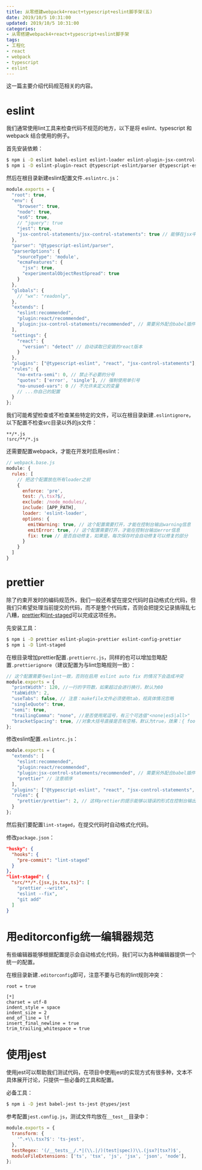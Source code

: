 ```yaml
---
title: 从零搭建webpack4+react+typescript+eslint脚手架(五)
date: 2019/10/5 10:31:00
updated: 2019/10/5 10:31:00
categories: 
- 从零搭建webpack4+react+typescript+eslint脚手架
tags: 
- 工程化
- react
- webpack
- typescript
- eslint
---
```


这一篇主要介绍代码规范相关的内容。

# eslint
我们通常使用lint工具来检查代码不规范的地方，以下是将 eslint、typescript 和 webpack 结合使用的例子。

首先安装依赖：
```bash
$ npm i -D eslint babel-eslint eslint-loader eslint-plugin-jsx-control-statements
$ npm i -D eslint-plugin-react @typescript-eslint/parser @typescript-eslint/eslint-plugin 
```

<!-- more -->

然后在根目录新建eslint配置文件`.eslintrc.js`：
```javascript
module.exports = {
  "root": true,
  "env": {
    "browser": true,
    "node": true,
    "es6": true,
    // "jquery": true
    "jest": true,
    "jsx-control-statements/jsx-control-statements": true // 能够在jsx中使用if，需要配合另外的babel插件使用
  },
  "parser": "@typescript-eslint/parser",
  "parserOptions": {
    "sourceType": 'module',
    "ecmaFeatures": {
      "jsx": true,
      "experimentalObjectRestSpread": true
    }
  },
  "globals": {
    // "wx": "readonly",
  },
  "extends": [
    "eslint:recommended",
    "plugin:react/recommended",
    "plugin:jsx-control-statements/recommended", // 需要另外配合babel插件使用
  ],
  "settings": {
    "react": {
      "version": "detect" // 自动读取已安装的react版本
    }
  },
  "plugins": ["@typescript-eslint", "react", "jsx-control-statements"],
  "rules": {
    "no-extra-semi": 0, // 禁止不必要的分号
    "quotes": ['error', 'single'], // 强制使用单引号
    "no-unused-vars": 0 // 不允许未定义的变量
    // ...你自己的配置
  }
};
```

我们可能希望检查或不检查某些特定的文件，可以在根目录新建`.eslintignore`，以下配置不检查src目录以外的js文件：
```
**/*.js
!src/**/*.js
```

还需要配置webpack，才能在开发时启用eslint：
```javascript
// webpack.base.js
module: {
  rules: [
    // 把这个配置放在所有loader之前
    {
      enforce: 'pre',
      test: /\.tsx?$/,
      exclude: /node_modules/,
      include: [APP_PATH],
      loader: 'eslint-loader',
      options: {
        emitWarning: true, // 这个配置需要打开，才能在控制台输出warning信息
        emitError: true, // 这个配置需要打开，才能在控制台输出error信息
        fix: true // 是否自动修复，如果是，每次保存时会自动修复可以修复的部分
      }
    }
  ]
}
```

# prettier
除了约束开发时的编码规范外，我们一般还希望在提交代码时自动格式化代码，但我们只希望处理当前提交的代码，而不是整个代码库，否则会把提交记录搞得乱七八糟，[prettier](https://github.com/prettier/prettier)和[lint-staged](https://github.com/okonet/lint-staged)可以完成这项任务。

先安装工具：
```bash
$ npm i -D prettier eslint-plugin-prettier eslint-config-prettier
$ npm i -D lint-staged
```

在根目录增加prettier配置`.prettierrc.js`，同样的也可以增加忽略配置`.prettierignore`（建议配置为与lint忽略规则一致）：
```javascript
// 这个配置需要与eslint一致，否则在启用 eslint auto fix 的情况下会造成冲突
module.exports = {
  "printWidth": 120, //一行的字符数，如果超过会进行换行，默认为80
  "tabWidth": 2,
  "useTabs": false, // 注意：makefile文件必须使用tab，视具体情况忽略
  "singleQuote": true,
  "semi": true,
  "trailingComma": "none", //是否使用尾逗号，有三个可选值"<none|es5|all>"
  "bracketSpacing": true, //对象大括号直接是否有空格，默认为true，效果：{ foo: bar }
};
```

修改eslint配置`.eslintrc.js`：
```javascript
module.exports = {
  "extends": [
    "eslint:recommended",
    "plugin:react/recommended",
    "plugin:jsx-control-statements/recommended", // 需要另外配合babel插件使用
    "prettier" // 注意顺序
  ],
  "plugins": ["@typescript-eslint", "react", "jsx-control-statements", "prettier"], // 注意顺序
  "rules": {
    "prettier/prettier": 2, // 这样prettier的提示能够以错误的形式在控制台输出
  }
};
```

然后我们要配置`lint-staged`，在提交代码时自动格式化代码。

修改`package.json`：
```json
"husky": {
  "hooks": {
    "pre-commit": "lint-staged"
  }
},
"lint-staged": {
  "src/**/*.{jsx,js,tsx,ts}": [
    "prettier --write",
    "eslint --fix",
    "git add"
  ]
}
```

# 用editorconfig统一编辑器规范
有些编辑器能够根据配置提示会自动格式化代码，我们可以为各种编辑器提供一个统一的配置。

在根目录新建`.editorconfig`即可，注意不要与已有的lint规则冲突：
```
root = true

[*]
charset = utf-8
indent_style = space
indent_size = 2
end_of_line = lf
insert_final_newline = true
trim_trailing_whitespace = true
```

# 使用jest
使用jest可以帮助我们测试代码，在项目中使用jest的实现方式有很多种，文本不具体展开讨论，只提供一些必备的工具和配置。

必备工具：
```bash
$ npm i -D jest babel-jest ts-jest @types/jest
```

参考配置`jest.config.js`，测试文件均放在`__test__`目录中：
```javascript
module.exports = {
  transform: {
    '^.+\\.tsx?$': 'ts-jest',
  },
  testRegex: '(/__tests__/.*|(\\.|/)(test|spec))\\.(jsx?|tsx?)$',
  moduleFileExtensions: ['ts', 'tsx', 'js', 'jsx', 'json', 'node'],
};
```
